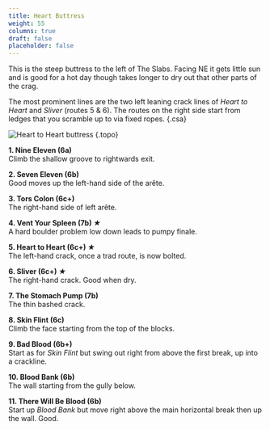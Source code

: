 ```yaml
---
title: Heart Buttress
weight: 55
columns: true
draft: false
placeholder: false
---
```



This is the steep buttress to the left of The Slabs. Facing NE it gets little sun and is good for a hot day though takes longer to dry out that other parts of the crag.

The most prominent lines are the two left leaning crack lines of *Heart to Heart* and *Sliver* (routes 5 & 6). The routes on the right side start from ledges that you scramble up to via fixed ropes.
{.csa}

![Heart to Heart buttress](/img/peak/stoney/horseshoe-heart-buttress-2.jpg)
{.topo}

**1. Nine Eleven (6a)**  
Climb the shallow groove to rightwards exit.

**2. Seven Eleven (6b)**  
Good moves up the left-hand side of the arête.

**3. Tors Colon (6c+)**  
The right-hand side of left arête.

**4. Vent Your Spleen (7b) *&starf;***    
A hard boulder problem low down leads to pumpy finale.

**5. Heart to Heart (6c+) *&starf;***    
The left-hand crack, once a trad route, is now bolted.

**6. Sliver (6c+) *&starf;***    
The right-hand crack. Good when dry.

**7. The Stomach Pump (7b)**  
The thin bashed crack.

**8. Skin Flint (6c)**  
Climb the face starting from the top of the blocks.

**9. Bad Blood (6b+)**  
Start as for *Skin Flint* but swing out right from above the first break, up into a crackline.

**10. Blood Bank (6b)**  
The wall starting from the gully below.

**11. There Will Be Blood (6b)**  
Start up *Blood Bank* but move right above the main horizontal break then up the wall. Good.
